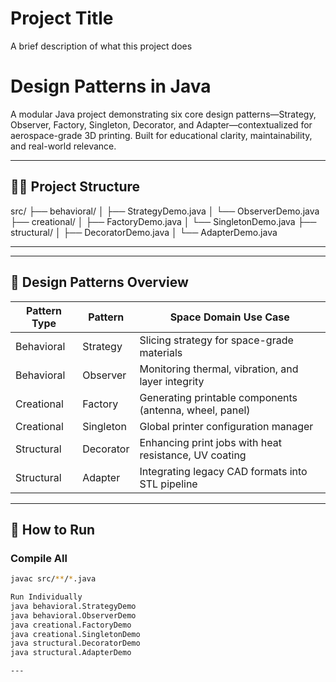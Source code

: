 
# Project Title

A brief description of what this project does 
# Design Patterns in Java

A modular Java project demonstrating six core design patterns—Strategy, Observer, Factory, Singleton, Decorator, and Adapter—contextualized for aerospace-grade 3D printing. Built for educational clarity, maintainability, and real-world relevance.

---

## 👨‍💻 Project Structure

src/
├── behavioral/
│   ├── StrategyDemo.java
│   └── ObserverDemo.java
├── creational/
│   ├── FactoryDemo.java
│   └── SingletonDemo.java
├── structural/
│   ├── DecoratorDemo.java
│   └── AdapterDemo.java




---


---

## 🎯 Design Patterns Overview

| Pattern Type   | Pattern        | Space Domain Use Case                                      |
|----------------|----------------|-------------------------------------------------------------|
| Behavioral     | Strategy       | Slicing strategy for space-grade materials                 |
| Behavioral     | Observer       | Monitoring thermal, vibration, and layer integrity         |
| Creational     | Factory        | Generating printable components (antenna, wheel, panel)    |
| Creational     | Singleton      | Global printer configuration manager                       |
| Structural     | Decorator      | Enhancing print jobs with heat resistance, UV coating      |
| Structural     | Adapter        | Integrating legacy CAD formats into STL pipeline           |

---

## 🧪 How to Run

### Compile All
```bash
javac src/**/*.java

Run Individually
java behavioral.StrategyDemo
java behavioral.ObserverDemo
java creational.FactoryDemo
java creational.SingletonDemo
java structural.DecoratorDemo
java structural.AdapterDemo

---


